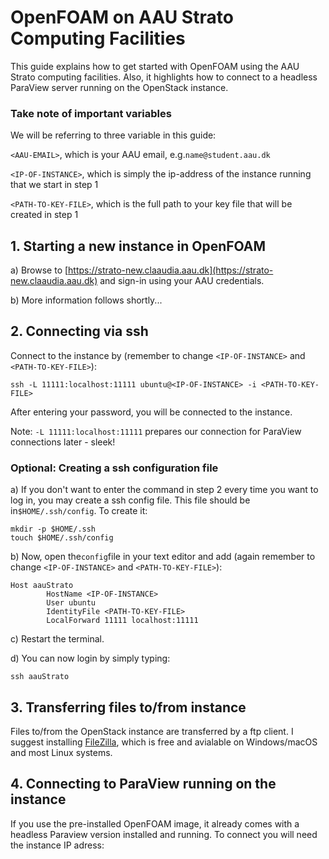 # OpenFOAM on AAU Strato Computing Facilities

This guide explains how to get started with OpenFOAM using the AAU Strato computing facilities. Also, it highlights how to connect to a headless ParaView server running on the OpenStack instance.

### Take note of important variables
We will be referring to three variable in this guide:

``<AAU-EMAIL>``, which is your AAU email, e.g.`name@student.aau.dk`

``<IP-OF-INSTANCE>``, which is simply the ip-address of the instance running that we start in step 1

``<PATH-TO-KEY-FILE>``, which is the full path to your key file that will be created in step 1

## 1. Starting a new instance in OpenFOAM

a) Browse to [https://strato-new.claaudia.aau.dk](https://strato-new.claaudia.aau.dk) and sign-in using your AAU credentials.

b) More information follows shortly...

## 2. Connecting via ssh
Connect to the instance by (remember to change `<IP-OF-INSTANCE>` and `<PATH-TO-KEY-FILE>`):
```shell
ssh -L 11111:localhost:11111 ubuntu@<IP-OF-INSTANCE> -i <PATH-TO-KEY-FILE>
```
After entering your password, you will be connected to the instance.

Note: `-L 11111:localhost:11111` prepares our connection for ParaView connections later - sleek!
### Optional: Creating a ssh configuration file

a) If you don't want to enter the command in step 2 every time you want to log in, you may create a ssh config file. This file should be in``$HOME/.ssh/config``. To create it:
```shell
mkdir -p $HOME/.ssh
touch $HOME/.ssh/config
```

b) Now, open the``config``file in your text editor and add (again remember to change `<IP-OF-INSTANCE>` and `<PATH-TO-KEY-FILE>`):
```shell
Host aauStrato
        HostName <IP-OF-INSTANCE>
        User ubuntu
        IdentityFile <PATH-TO-KEY-FILE>
        LocalForward 11111 localhost:11111
```

c) Restart the terminal.

d) You can now login by simply typing:
```shell
ssh aauStrato
```

## 3. Transferring files to/from instance
Files to/from the OpenStack instance are transferred by a ftp client. I suggest installing [FileZilla](https://filezilla-project.org/), which is free and avialable on Windows/macOS and most Linux systems.

## 4. Connecting to ParaView running on the instance
If you use the pre-installed OpenFOAM image, it already comes with a headless Paraview version installed and running. To connect you will need the instance IP adress: